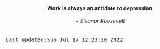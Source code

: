 
<div align="center"><b><span>Work is always an antidote to depression.</span></b><br><br><i> - Eleanor Roosevelt</i></div>
<br><br><kbd>Last updated:Sun Jul 17 12:23:20 2022</kbd>